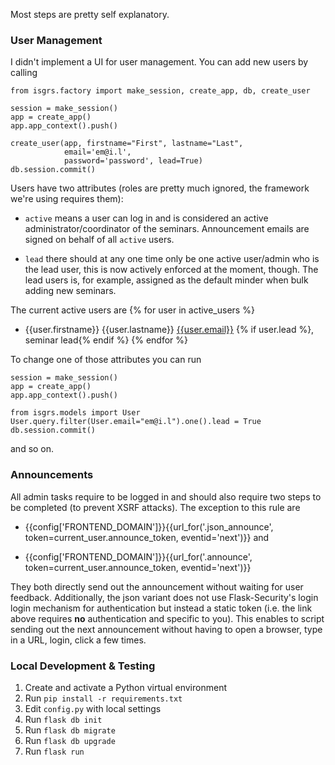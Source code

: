 Most steps are pretty self explanatory.

### User Management ###

I didn't implement a UI for user management. You can add new users by calling

    from isgrs.factory import make_session, create_app, db, create_user

    session = make_session()
    app = create_app()
    app.app_context().push()

    create_user(app, firstname="First", lastname="Last",
                email='em@i.l',
                password='password', lead=True)
    db.session.commit()

Users have two attributes (roles are pretty much ignored, the framework we're using requires them):

- `active` means a user can log in and is considered an active administrator/coordinator of the seminars. Announcement emails are signed on behalf of all `active` users.

- `lead` there should at any one time only be one active user/admin who is the lead user, this is now actively enforced at the moment, though. The lead users is, for example, assigned as the default minder when bulk adding new seminars.

The current active users are
{% for user in active_users %}
- {{user.firstname}} {{user.lastname}} [{{user.email}}](mailto:{{user.email}}) {% if user.lead %}, seminar lead{% endif %}
{% endfor %}

To change one of those attributes you can run

    session = make_session()
    app = create_app()
    app.app_context().push()

    from isgrs.models import User
    User.query.filter(User.email="em@i.l").one().lead = True
    db.session.commit()

and so on.

### Announcements ###

All admin tasks require to be logged in and should also require two steps to be completed (to prevent XSRF attacks). The exception to this rule are

- {{config['FRONTEND_DOMAIN']}}{{url_for('.json_announce', token=current_user.announce_token, eventid='next')}} and 

- {{config['FRONTEND_DOMAIN']}}{{url_for('.announce', token=current_user.announce_token, eventid='next')}}

They both directly send out the announcement without waiting for user feedback. Additionally, the json variant does not use Flask-Security's login login mechanism for authentication but instead a static token (i.e. the link above requires **no** authentication and specific to you). This enables to script sending out the next announcement without having to open a browser, type in a URL, login, click a few times.

### Local Development & Testing ###

1. Create and activate a Python virtual environment
2. Run ``pip install -r requirements.txt``
3. Edit ``config.py`` with local settings
4. Run ``flask db init``
5. Run ``flask db migrate``
6. Run ``flask db upgrade``
7. Run ``flask run``

